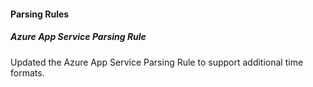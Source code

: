 #### Parsing Rules
##### Azure App Service Parsing Rule
Updated the Azure App Service Parsing Rule to support additional time formats.
